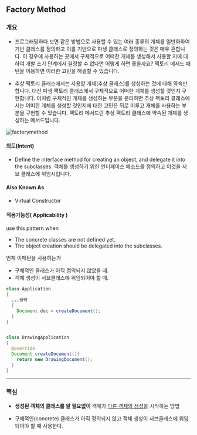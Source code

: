 ## Factory Method

### 개요
- 프로그래밍하다 보면 같은 방법으로 사용할 수 있는 여러 종류의 개체를 일반화하여 기반 클래스를 정의하고 이를 기반으로 파생 클래스로 정의하는 것은 매우 흔합니다. 이 경우에 사용하는 곳에서 구체적으로 어떠한 개체를 생성해서 사용할 지에 대하여 개발 초기 단계에서 결정할 수 없다면 어떻게 하면 좋을까요? 팩토리 메서드 패턴을 이용하면 이러한 고민을 해결할 수 있습니다.


- 추상 팩토리 클래스에서는 사용할 개체(추상 클래스)를 생성하는 것에 대해 약속만 합니다. 대신 파생 팩토리 클래스에서 구체적으로 어떠한 개체를 생성할 것인지 구현합니다. 이처럼 구체적인 개체를 생성하는 부분을 분리하면 추상 팩토리 클래스에서는 어떠한 개체를 생성할 것인지에 대한 고민은 뒤로 미루고 개체를 사용하는 부분을 구현할 수 있습니다. 팩토리 메서드란 추상 팩토리 클래스에 약속된 개체를 생성하는 메서드입니다.


![factorymethod](http://i.imgur.com/3Lb4RFP.png)


#### 의도(Intent)
- Define the interface method for creating an object, and delegate it into the subclasses.
  객체를 생성하기 위한 인터페이스 메소드를 정의하고 이것을 서브 클래스에 위임시킵니다.
#### Also Known As
- Virtual Constructor

#### 적용가능성( Applicability )
use this pattern when
- The concrete classes are not defined yet.
- The object creation should be delegated into the subclasses.

언제 이패턴을 사용하는가
- 구체적인 클래스가 아직 정의되지 않았을 때.
- 객체 생성이 서브클래스에 위임되어야 할 때.


```java
class Application
{
  ...생략
  {
    Document doc = createDocument();
  }
}


class DrawingApplication
{
  @override
  Document createDocument(){
    return new DrawingDocument();
  }
}


```

***

### 핵심

- **생성된 객체의 클래스를 알 필요없이** 객체가 <U>다른 객체의 생성</U>을 시작하는 방법

- 구체적인(concrete) 클래스가 아직 정의되지 않고 객체 생성이 서브클래스에 위임되어야 할 때 사용한다.
